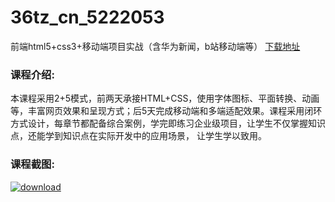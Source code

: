 # 36tz_cn_5222053
前端html5+css3+移动端项目实战（含华为新闻，b站移动端等）
[下载地址](http://www.36tz.cn/article/5222053 "下载地址")
### 课程介绍:
本课程采用2+5模式，前两天承接HTML+CSS，使用字体图标、平面转换、动画等，丰富网页效果和呈现方式；后5天完成移动端和多端适配效果。课程采用闭环方式设计，每章节都配备综合案例，学完即练习企业级项目，让学生不仅掌握知识点，还能学到知识点在实际开发中的应用场景， 让学生学以致用。

### 课程截图:
[![download](http://36tz.cn/muke_img/2021_12_2-17.png "下载地址")](http://www.36tz.cn "下载地址")
